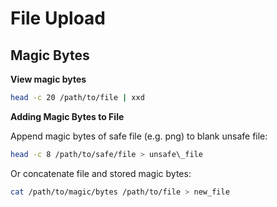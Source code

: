 # File Upload

## Magic Bytes

**View magic bytes**
```bash
head -c 20 /path/to/file | xxd
```

**Adding Magic Bytes to File**

Append magic bytes of safe file (e.g. png) to blank unsafe file:
```bash
head -c 8 /path/to/safe/file > unsafe\_file
```

Or concatenate file and stored magic bytes:
```bash
cat /path/to/magic/bytes /path/to/file > new_file
```
